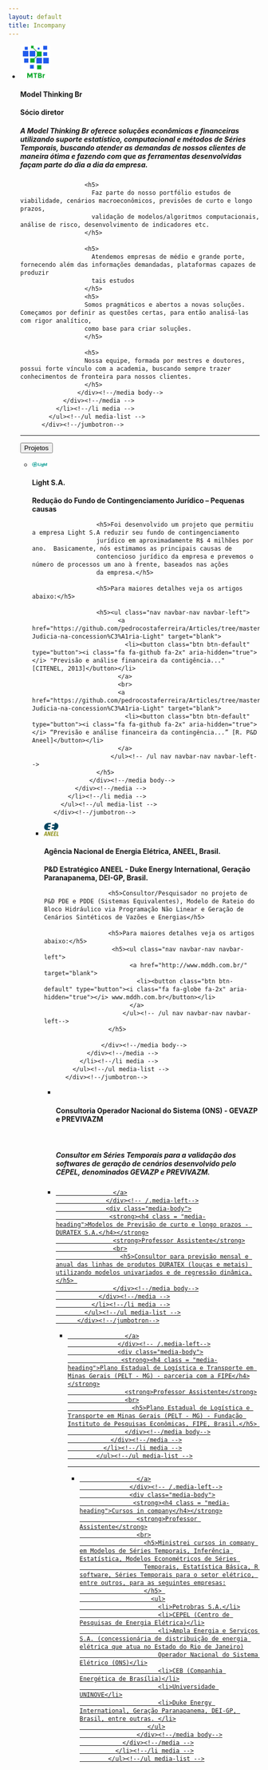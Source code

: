 ```yaml
---
layout: default
title: Incompany
---
```


<!-- light -->


<div class="jumbotron">
            <ul class="media-list">
              <li class="media">
                <div class="media">
                  <div class="media-left">
                    <a href="#">
                      <img src="images/logo.png"  class="media-object" alt="" width="60px">
                    </a>
                  </div><!-- /.media-left-->
                  <div class="media-body">
                    <strong><h4 class = "media-heading">Model Thinking Br</h4></strong>
                    <strong>Sócio diretor</strong>
                    <br>
                      <h5>
                         A Model Thinking Br oferece soluções econômicas e financeiras utilizando suporte estatístico, computacional e métodos de Séries
                         Temporais, buscando atender as demandas de nossos clientes de maneira ótima e fazendo com que as ferramentas desenvolvidas façam 
                         parte do dia a dia da empresa.
                      </h5>
                      
                      <h5>
                        Faz parte do nosso portfólio estudos de viabilidade, cenários macroeconômicos, previsões de curto e longo prazos, 
                        validação de modelos/algoritmos computacionais, análise de risco, desenvolvimento de indicadores etc.
                      </h5>
                      
                      <h5>
                        Atendemos empresas de médio e grande porte, fornecendo além das informações demandadas, plataformas capazes de produzir 
                        tais estudos
                      </h5>
                      <h5>
                      Somos pragmáticos e abertos a novas soluções. Começamos por definir as questões certas, para então analisá-las com rigor analítico, 
                      como base para criar soluções.
                      </h5>
                      
                      <h5>
                      Nossa equipe, formada por mestres e doutores, possui forte vínculo com a academia, buscando sempre trazer conhecimentos de fronteira para nossos clientes.
                      </h5>
                    </div><!--/media body-->
                </div><!--/media -->
              </li><!--/li media -->
            </ul><!--/ul media-list -->
          </div><!--/jumbotron-->

<hr> 
 
 <button type="button" class="btn btn-default btn-xs">Projetos</button>


<div class="jumbotron">
            <ul class="media-list">
              <li class="media">
                <div class="media">
                  <div class="media-left">
                    <a href="#">
                      <img src="/images/Light.png" width="30px" class="media-object" alt="Light S.A.">
                    </a>
                  </div><!-- /.media-left-->
                  <div class="media-body">
                    <h4 class = "media-heading">Light S.A.</h4>
                    <strong>Redução do Fundo de Contingenciamento Jurídico – Pequenas causas</strong>
                    <br>
                      
                      <h5>Foi desenvolvido um projeto que permitiu a empresa Light S.A reduzir seu fundo de contingenciamento 
                      jurídico em aproximadamente R$ 4 milhões por ano.  Basicamente, nós estimamos as principais causas de
                      contencioso jurídico da empresa e prevemos o número de processos um ano à frente, baseados nas ações
                      da empresa.</h5> 
                      
                      <h5>Para maiores detalhes veja os artigos abaixo:</h5>
                      
                      <h5><ul class="nav navbar-nav navbar-left">
                            <a href="https://github.com/pedrocostaferreira/Articles/tree/master/Conting%C3%AAncia-Judicia-na-concession%C3%A1ria-Light" target="blank">
                              <li><button class="btn btn-default" type="button"><i class="fa fa-github fa-2x" aria-hidden="true"></i> "Previsão e análise financeira da contigência..." [CITENEL, 2013]</button></li>
                            </a>
                            <br>
                            <a href="https://github.com/pedrocostaferreira/Articles/tree/master/Conting%C3%AAncia-Judicia-na-concession%C3%A1ria-Light" target="blank">
                              <li><button class="btn btn-default" type="button"><i class="fa fa-github fa-2x" aria-hidden="true"></i> “Previsão e análise financeira da contingência...” [R. P&D Aneel]</button></li>
                            </a>
                          </ul><!-- /ul nav navbar-nav navbar-left-->
                      </h5>
                    </div><!--/media body-->
                </div><!--/media -->
              </li><!--/li media -->
            </ul><!--/ul media-list -->
          </div><!--/jumbotron-->
          
          
<div class="jumbotron">
            <ul class="media-list">
              <li class="media">
                <div class="media">
                  <div class="media-left">
                    <a href="#">
                      <img src="/images/aneel.png" width="30px" class="media-object" alt="Light S.A.">
                    </a>
                  </div><!-- /.media-left-->
                  <div class="media-body">
                    <h4 class = "media-heading">Agência Nacional de Energia Elétrica, ANEEL, Brasil.</h4>
                    <strong>P&D Estratégico ANEEL - Duke Energy International, Geração Paranapanema, DEI-GP, Brasil.</strong>
                    <br>
                      
                      <h5>Consultor/Pesquisador no projeto de P&D PDE e PDDE (Sistemas Equivalentes), Modelo de Rateio do Bloco Hidráulico via Programação Não Linear e Geração de Cenários Sintéticos de Vazões e Energias</h5> 
                      
                      <h5>Para maiores detalhes veja os artigos abaixo:</h5>
                       <h5><ul class="nav navbar-nav navbar-left">
                            <a href="http://www.mddh.com.br/" target="blank">
                              <li><button class="btn btn-default" type="button"><i class="fa fa-globe fa-2x" aria-hidden="true"></i> www.mddh.com.br</button></li>
                            </a>
                          </ul><!-- /ul nav navbar-nav navbar-left-->
                      </h5>
                      
                    </div><!--/media body-->
                </div><!--/media -->
              </li><!--/li media -->
            </ul><!--/ul media-list -->
          </div><!--/jumbotron-->


<div class="jumbotron">
            <ul class="media-list">
              <li class="media">
                <div class="media">
                  <div class="media-left">
                    <a href="#">
                      <img src="" class="media-object" >
                    </a>
                  </div><!-- /.media-left-->
                  <div class="media-body">
                    <strong><h4 class = "media-heading">Consultoria Operador Nacional do Sistema (ONS) - GEVAZP e PREVIVAZM</h4></strong>
                    <strong></strong>
                    <br>
                      <h5>
                        Consultor em Séries Temporais para a validação dos softwares de geração de cenários desenvolvido pelo CEPEL, denominados GEVAZP e PREVIVAZM.
                      </h5>
                    </div><!--/media body-->
                </div><!--/media -->
              </li><!--/li media -->
            </ul><!--/ul media-list -->
          </div><!--/jumbotron-->
          


<div class="jumbotron">
            <ul class="media-list">
              <li class="media">
                <div class="media">
                  <div class="media-left">
                    <a href="#">
                      
                    </a>
                  </div><!-- /.media-left-->
                  <div class="media-body">
                   <strong><h4 class = "media-heading">Modelos de Previsão de curto e longo prazos - DURATEX S.A.</h4></strong>
                    <strong>Professor Assistente</strong>
                    <br>
                      <h5>Consultor para previsão mensal e anual das linhas de produtos DURATEX (louças e metais) utilizando modelos univariados e de regressão dinâmica.</h5> 
                    </div><!--/media body-->
                </div><!--/media -->
              </li><!--/li media -->
            </ul><!--/ul media-list -->
          </div><!--/jumbotron-->
          



<div class="jumbotron">
            <ul class="media-list">
              <li class="media">
                <div class="media">
                  <div class="media-left">
                    <a href="#">
                      
                    </a>
                  </div><!-- /.media-left-->
                  <div class="media-body">
                   <strong><h4 class = "media-heading">Plano Estadual de Logística e Transporte em Minas Gerais (PELT - MG) - parceria com a FIPE</h4></strong>
                    <strong>Professor Assistente</strong>
                    <br>
                      <h5>Plano Estadual de Logística e Transporte em Minas Gerais (PELT - MG) - Fundação Instituto de Pesquisas Econômicas, FIPE, Brasil.</h5> 
                    </div><!--/media body-->
                </div><!--/media -->
              </li><!--/li media -->
            </ul><!--/ul media-list -->
</div><!--/jumbotron-->


<hr>




<div class="jumbotron">
            <ul class="media-list">
              <li class="media">
                <div class="media">
                  <div class="media-left">
                    <a href="#">
                      
                    </a>
                  </div><!-- /.media-left-->
                  <div class="media-body">
                   <strong><h4 class = "media-heading">Cursos in company</h4></strong>
                    <strong>Professor Assistente</strong>
                    <br>
                      <h5>Ministrei cursos in company em Modelos de Séries Temporais, Inferência Estatística, Modelos Econométricos de Séries 
                      Temporais, Estatística Básica, R software, Séries Temporais para o setor elétrico, entre outros, para as seguintes empresas:
                      </h5> 
                        <ul>
                          <li>Petrobras S.A.</li>
                          <li>CEPEL (Centro de Pesquisas de Energia Elétrica)</li>
                          <li>Ampla Energia e Serviços S.A. (concessionária de distribuição de energia elétrica que atua no Estado do Rio de Janeiro)
                          Operador Nacional do Sistema Elétrico (ONS)</li>
                          <li>CEB (Companhia Energética de Brasília)</li>
                          <li>Universidade UNINOVE</li>
                          <li>Duke Energy International, Geração Paranapanema, DEI-GP, Brasil, entre outras. </li>
                       </ul>
                    </div><!--/media body-->
                </div><!--/media -->
              </li><!--/li media -->
            </ul><!--/ul media-list -->
</div><!--/jumbotron-->